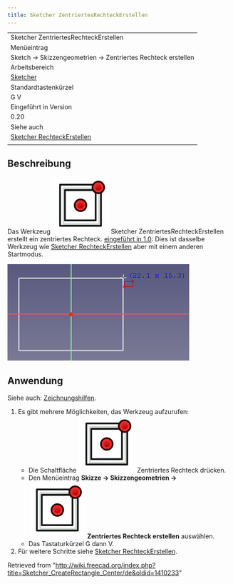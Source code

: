 ```yaml
---
title: Sketcher ZentriertesRechteckErstellen
---
```


|                                                                                          |
| ---------------------------------------------------------------------------------------- |
| Sketcher ZentriertesRechteckErstellen                                                    |
| Menüeintrag                                                                              |
| Sketch → Skizzengeometrien → Zentriertes Rechteck erstellen                              |
| Arbeitsbereich                                                                           |
| [Sketcher](/Sketcher_Workbench/de "Sketcher Workbench/de")                               |
| Standardtastenkürzel                                                                     |
| G V                                                                                      |
| Eingeführt in Version                                                                    |
| 0.20                                                                                     |
| Siehe auch                                                                               |
| [Sketcher RechteckErstellen](/Sketcher_CreateRectangle/de "Sketcher CreateRectangle/de") |
|                                                                                          |

## Beschreibung

Das Werkzeug ![](/src/assets/images/Sketcher_CreateRectangle_Center.svg) Sketcher ZentriertesRechteckErstellen erstellt ein zentriertes Rechteck. [eingeführt in 1.0](/Release_notes_1.0/de "Release notes 1.0/de"): Dies ist dasselbe Werkzeug wie [Sketcher RechteckErstellen](/Sketcher_CreateRectangle/de "Sketcher CreateRectangle/de") aber mit einem anderen Startmodus.

![](/src/assets/images/SketcherCreateCenteredRectangleExample.png)

## Anwendung

Siehe auch: [Zeichnungshilfen](/Sketcher_Workbench/de#Zeichnungshilfen "Sketcher Workbench/de").

1. Es gibt mehrere Möglichkeiten, das Werkzeug aufzurufen:
   - Die Schaltfläche ![](/src/assets/images/Sketcher_CreateRectangle_Center.svg) Zentriertes Rechteck drücken.
   - Den Menüeintrag **Skizze → Skizzengeometrien → ![](/src/assets/images/Sketcher_CreateRectangle_Center.svg) Zentriertes Rechteck erstellen** auswählen.
   - Das Tastaturkürzel G dann V.
2. Für weitere Schritte siehe [Sketcher RechteckErstellen](/Sketcher_CreateRectangle/de#Anwendung "Sketcher CreateRectangle/de").

Retrieved from "<http://wiki.freecad.org/index.php?title=Sketcher_CreateRectangle_Center/de&oldid=1410233>"
